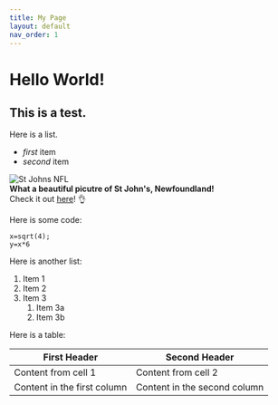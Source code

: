 ```yaml
---
title: My Page
layout: default
nav_order: 1
---
```



# Hello World!
## This is a test.
Here is a list.
- *first* item
- *second* item


![St Johns NFL](https://www.canadianaffair.com/Images/canada/newfoundland-and-labrador/st-johns/destinations/images/slider/slider/med/St%20Johns.jpg)   
**What a beautiful picutre of St John's, Newfoundland!**  
Check it out [here](https://www.canadianaffair.com/destinations/canada/newfoundland-and-labrador/st-johns)! :ok_hand:    

Here is some code: 
```
x=sqrt(4);
y=x*6
```

Here is another list: 
1. Item 1
1. Item 2
1. Item 3
   1. Item 3a
   1. Item 3b
   
Here is a table: 

First Header | Second Header
------------ | -------------
Content from cell 1 | Content from cell 2
Content in the first column | Content in the second column
